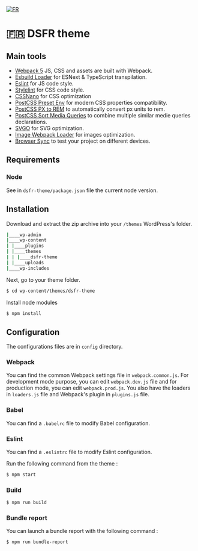 [![FR](https://img.shields.io/badge/lang-fr-blue.svg)](https://github.com/BeAPI/dsfr/blob/develop/dsfr-theme/README.md)

# 🇫🇷 DSFR theme

## Main tools

* [Webpack 5](https://webpack.js.org/) JS, CSS and assets are built with Webpack.
* [Esbuild Loader](https://github.com/privatenumber/esbuild-loader) for ESNext & TypeScript transpilation.
* [Eslint](https://eslint.org/) for JS code style.
* [Stylelint](https://stylelint.io/) for CSS code style.
* [CSSNano](https://cssnano.co/) for CSS optimization
* [PostCSS Preset Env](https://github.com/csstools/postcss-preset-env) for modern CSS properties compatibility.
* [PostCSS PX to REM](https://github.com/cuth/postcss-pxtorem) to automatically convert px units to rem.
* [PostCSS Sort Media Queries](https://github.com/solversgroup/postcss-sort-media-queries) to combine multiple similar medie queries declarations.
* [SVGO](svgo-loader) for SVG optimization.
* [Image Webpack Loader](image-webpack-loader) for images optimization.
* [Browser Sync](https://browsersync.io/) to test your project on different devices.

## Requirements

### Node

See in `dsfr-theme/package.json` file the current node version.

## Installation

Download and extract the zip archive into your `/themes` WordPress's folder.

```bash
|____wp-admin
|____wp-content
| |____plugins
| |____themes
| | |____dsfr-theme
| |____uploads
|____wp-includes
```

Next, go to your theme folder.

```bash
$ cd wp-content/themes/dsfr-theme
```

Install node modules

```bash
$ npm install
```

## Configuration

The configurations files are in `config` directory.

### Webpack
You can find the common Webpack settings file in `webpack.common.js`. For development mode purpose, you can edit `webpack.dev.js` file and for production mode, you can edit `webpack.prod.js`.
You also have the loaders in `loaders.js` file and Webpack's plugin in `plugins.js` file.

### Babel
You can find a `.babelrc` file to modify Babel configuration.

### Eslint
You can find a `.eslintrc` file to modify Eslint configuration.

Run the following command from the theme :

```bash
$ npm start
```

### Build

```bash
$ npm run build
```

### Bundle report

You can launch a bundle report with the following command :

```bash
$ npm run bundle-report
```